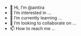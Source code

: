 - 👋 Hi, I’m @aintira
- 👀 I’m interested in ...
- 🌱 I’m currently learning ...
- 💞️ I’m looking to collaborate on ...
- 📫 How to reach me ...

<!---
aintira/aintira is a ✨ special ✨ repository because its `README.md` (this file) appears on your GitHub profile.
You can click the Preview link to take a look at your changes.
--->
